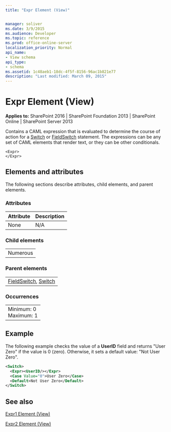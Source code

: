 ```yaml
---
title: "Expr Element (View)"


manager: soliver
ms.date: 3/9/2015
ms.audience: Developer
ms.topic: reference
ms.prod: office-online-server
localization_priority: Normal
api_name:
- View schema
api_type:
- schema
ms.assetid: 1c48aeb1-18dc-4f5f-8156-96ac1b821e77
description: "Last modified: March 09, 2015"
---
```


# Expr Element (View)

 
  
 **Applies to:** SharePoint 2016 | SharePoint Foundation 2013 | SharePoint Online | SharePoint Server 2013
  
Contains a CAML expression that is evaluated to determine the course of action for a [Switch](switch-element-view.md) or [FieldSwitch](fieldswitch-element-view.md) statement. The expressions can be any set of CAML elements that render text, or they can be other conditionals. 
  
```
<Expr>
</Expr>
```

## Elements and attributes

The following sections describe attributes, child elements, and parent elements.

### Attributes

|**Attribute**|**Description**|
|:-----|:-----|
|None  <br/> |N/A  <br/> |
   
### Child elements

||
|:-----|
|Numerous |
   
### Parent elements

||
|:-----|
|[FieldSwitch](fieldswitch-element-view.md), [Switch](switch-element-view.md)|
   
### Occurrences

||
|:-----|
|Minimum: 0  <br/> Maximum: 1  <br/> |
   
## Example

The following example checks the value of a **UserID** field and returns "User Zero" if the value is 0 (zero). Otherwise, it sets a default value: "Not User Zero". 
  
```XML
<Switch>
  <Expr><UserID/></Expr>
  <Case Value="0">User Zero</Case>
  <Default>Not User Zero</Default>
</Switch>
```

## See also



[Expr1 Element (View)](expr1-element-view.md)
  
[Expr2 Element (View)](expr2-element-view.md)

